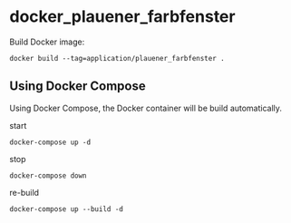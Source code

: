 # docker_plauener_farbfenster

Build Docker image:
```
docker build --tag=application/plauener_farbfenster .
```

## Using Docker Compose

Using Docker Compose, the Docker container will be build automatically.

start
```
docker-compose up -d
```

stop
```
docker-compose down
```

re-build
```
docker-compose up --build -d
```
